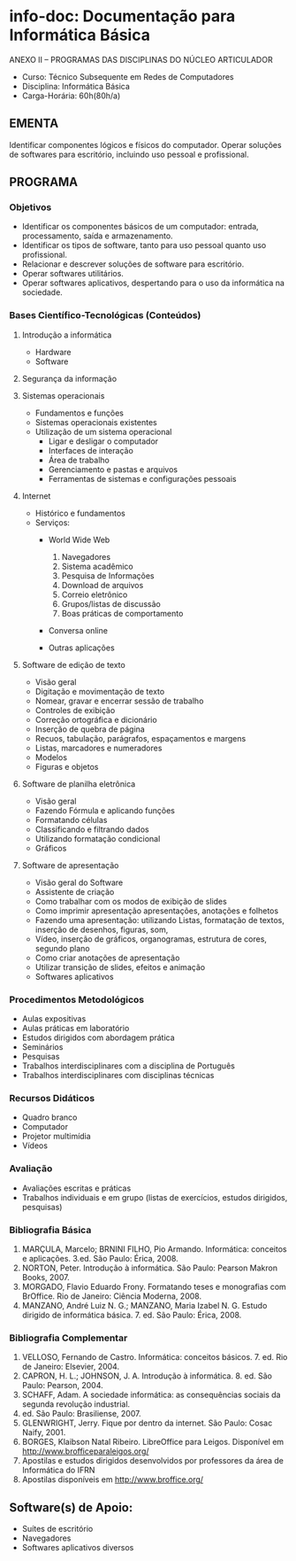 # info-doc: Documentação para Informática Básica

ANEXO II – PROGRAMAS DAS DISCIPLINAS DO NÚCLEO ARTICULADOR

* Curso: Técnico Subsequente em Redes de Computadores
* Disciplina: Informática Básica                                                    
* Carga-Horária: 60h(80h/a)

## EMENTA

  Identificar componentes lógicos e físicos do computador. Operar soluções de softwares para escritório,
  incluindo uso pessoal e profissional.

## PROGRAMA
### Objetivos

* Identificar os componentes básicos de um computador: entrada, processamento, saída e
   armazenamento.
* Identificar os tipos de software, tanto para uso pessoal quanto uso profissional.
* Relacionar e descrever soluções de software para escritório.
* Operar softwares utilitários.
* Operar softwares aplicativos, despertando para o uso da informática na sociedade.

### Bases Científico-Tecnológicas (Conteúdos)

1. Introdução a informática
   * Hardware
   * Software

2. Segurança da informação
3. Sistemas operacionais
   * Fundamentos e funções
   * Sistemas operacionais existentes
   * Utilização de um sistema operacional
     * Ligar e desligar o computador
     * Interfaces de interação
     * Área de trabalho
     * Gerenciamento e pastas e arquivos
     * Ferramentas de sistemas e configurações pessoais
  
4. Internet
   * Histórico e fundamentos
   * Serviços:
     * World Wide Web
       1. Navegadores
       2. Sistema acadêmico
       3. Pesquisa de Informações
       4. Download de arquivos
       5. Correio eletrônico
       6. Grupos/listas de discussão
       7. Boas práticas de comportamento
       
     * Conversa online
     * Outras aplicações

5. Software de edição de texto
    * Visão geral
    * Digitação e movimentação de texto
    * Nomear, gravar e encerrar sessão de trabalho
    * Controles de exibição
    * Correção ortográfica e dicionário
    * Inserção de quebra de página
    * Recuos, tabulação, parágrafos, espaçamentos e margens
    * Listas, marcadores e numeradores
    * Modelos
    * Figuras e objetos
    
6. Software de planilha eletrônica
    * Visão geral
    * Fazendo Fórmula e aplicando funções
    * Formatando células
    * Classificando e filtrando dados
    * Utilizando formatação condicional
    * Gráficos

7. Software de apresentação
    * Visão geral do Software
    * Assistente de criação
    * Como trabalhar com os modos de exibição de slides
    * Como imprimir apresentação apresentações, anotações e folhetos
    * Fazendo uma apresentação: utilizando Listas, formatação de textos, inserção de desenhos,
     figuras, som,
    * Vídeo, inserção de gráficos, organogramas, estrutura de cores, segundo plano
    * Como criar anotações de apresentação
    * Utilizar transição de slides, efeitos e animação
    * Softwares aplicativos

### Procedimentos Metodológicos

* Aulas expositivas
* Aulas práticas em laboratório
* Estudos dirigidos com abordagem prática
* Seminários
* Pesquisas
* Trabalhos interdisciplinares com a disciplina de Português
* Trabalhos interdisciplinares com disciplinas técnicas

### Recursos Didáticos

* Quadro branco
* Computador
* Projetor multimídia
* Vídeos

### Avaliação

* Avaliações escritas e práticas
* Trabalhos individuais e em grupo (listas de exercícios, estudos dirigidos, pesquisas)

### Bibliografia Básica

1. MARÇULA, Marcelo; BRNINI FILHO, Pio Armando. Informática: conceitos e aplicações. 3.ed. São
     Paulo: Érica, 2008.
2. NORTON, Peter. Introdução à informática. São Paulo: Pearson Makron Books, 2007.
3. MORGADO, Flavio Eduardo Frony. Formatando teses e monografias com BrOffice. Rio de Janeiro:
     Ciência Moderna, 2008.
4. MANZANO, André Luiz N. G.; MANZANO, Maria Izabel N. G. Estudo dirigido de informática básica.
     7. ed. São Paulo: Érica, 2008.

### Bibliografia Complementar

1. VELLOSO, Fernando de Castro. Informática: conceitos básicos. 7. ed. Rio de Janeiro: Elsevier, 2004.
2. CAPRON, H. L.; JOHNSON, J. A. Introdução à informática. 8. ed. São Paulo: Pearson, 2004.
3. SCHAFF, Adam. A sociedade informática: as consequências sociais da segunda revolução industrial.
10. ed. São Paulo: Brasiliense, 2007.
4. GLENWRIGHT, Jerry. Fique por dentro da internet. São Paulo: Cosac Naify, 2001.
5. BORGES, Klaibson Natal Ribeiro. LibreOffice para Leigos. Disponível em
http://www.brofficeparaleigos.org/
6. Apostilas e estudos dirigidos desenvolvidos por professores da área de Informática do IFRN
7. Apostilas disponíveis em http://www.broffice.org/

## Software(s) de Apoio:

* Suítes de escritório
* Navegadores
* Softwares aplicativos diversos
